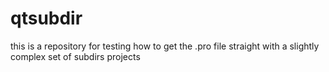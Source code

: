 qtsubdir
========

this is a repository for testing how to get the .pro file straight with a slightly complex set of subdirs projects
